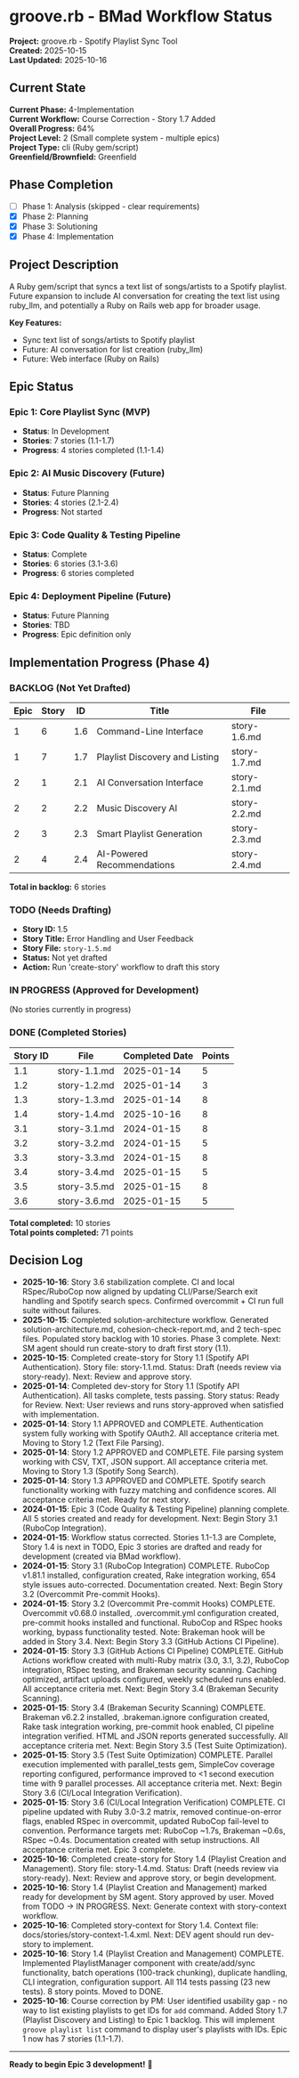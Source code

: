 # groove.rb - BMad Workflow Status

**Project:** groove.rb - Spotify Playlist Sync Tool  
**Created:** 2025-10-15  
**Last Updated:** 2025-10-16  

## Current State

**Current Phase:** 4-Implementation  
**Current Workflow:** Course Correction - Story 1.7 Added  
**Overall Progress:** 64%  
**Project Level:** 2 (Small complete system - multiple epics)  
**Project Type:** cli (Ruby gem/script)  
**Greenfield/Brownfield:** Greenfield  

## Phase Completion

- [ ] Phase 1: Analysis (skipped - clear requirements)
- [x] Phase 2: Planning
- [x] Phase 3: Solutioning
- [x] Phase 4: Implementation

## Project Description

A Ruby gem/script that syncs a text list of songs/artists to a Spotify playlist. Future expansion to include AI conversation for creating the text list using ruby_llm, and potentially a Ruby on Rails web app for broader usage.

**Key Features:**
- Sync text list of songs/artists to Spotify playlist
- Future: AI conversation for list creation (ruby_llm)
- Future: Web interface (Ruby on Rails)

## Epic Status

### **Epic 1: Core Playlist Sync (MVP)**
- **Status**: In Development
- **Stories**: 7 stories (1.1-1.7)
- **Progress**: 4 stories completed (1.1-1.4)

### **Epic 2: AI Music Discovery (Future)**
- **Status**: Future Planning
- **Stories**: 4 stories (2.1-2.4)
- **Progress**: Not started

### **Epic 3: Code Quality & Testing Pipeline**
- **Status**: Complete
- **Stories**: 6 stories (3.1-3.6)
- **Progress**: 6 stories completed

### **Epic 4: Deployment Pipeline (Future)**
- **Status**: Future Planning
- **Stories**: TBD
- **Progress**: Epic definition only

## Implementation Progress (Phase 4)

### BACKLOG (Not Yet Drafted)

| Epic | Story | ID  | Title | File |
| ---- | ----- | --- | ----- | ---- |
| 1 | 6 | 1.6 | Command-Line Interface | story-1.6.md |
| 1 | 7 | 1.7 | Playlist Discovery and Listing | story-1.7.md |
| 2 | 1 | 2.1 | AI Conversation Interface | story-2.1.md |
| 2 | 2 | 2.2 | Music Discovery AI | story-2.2.md |
| 2 | 3 | 2.3 | Smart Playlist Generation | story-2.3.md |
| 2 | 4 | 2.4 | AI-Powered Recommendations | story-2.4.md |

**Total in backlog:** 6 stories

### TODO (Needs Drafting)

- **Story ID:** 1.5
- **Story Title:** Error Handling and User Feedback
- **Story File:** `story-1.5.md`
- **Status:** Not yet drafted
- **Action:** Run 'create-story' workflow to draft this story

### IN PROGRESS (Approved for Development)

(No stories currently in progress)

### DONE (Completed Stories)

| Story ID | File | Completed Date | Points |
| ---------- | ---- | -------------- | ------ |
| 1.1 | story-1.1.md | 2025-01-14 | 5 |
| 1.2 | story-1.2.md | 2025-01-14 | 3 |
| 1.3 | story-1.3.md | 2025-01-14 | 8 |
| 1.4 | story-1.4.md | 2025-10-16 | 8 |
| 3.1 | story-3.1.md | 2024-01-15 | 8 |
| 3.2 | story-3.2.md | 2024-01-15 | 5 |
| 3.3 | story-3.3.md | 2024-01-15 | 8 |
| 3.4 | story-3.4.md | 2025-01-15 | 5 |
| 3.5 | story-3.5.md | 2025-01-15 | 8 |
| 3.6 | story-3.6.md | 2025-01-15 | 5 |

**Total completed:** 10 stories  
**Total points completed:** 71 points

## Decision Log

- **2025-10-16**: Story 3.6 stabilization complete. CI and local RSpec/RuboCop now aligned by updating CLI/Parse/Search exit handling and Spotify search specs. Confirmed overcommit + CI run full suite without failures.
- **2025-10-15**: Completed solution-architecture workflow. Generated solution-architecture.md, cohesion-check-report.md, and 2 tech-spec files. Populated story backlog with 10 stories. Phase 3 complete. Next: SM agent should run create-story to draft first story (1.1).
- **2025-10-15**: Completed create-story for Story 1.1 (Spotify API Authentication). Story file: story-1.1.md. Status: Draft (needs review via story-ready). Next: Review and approve story.
- **2025-01-14**: Completed dev-story for Story 1.1 (Spotify API Authentication). All tasks complete, tests passing. Story status: Ready for Review. Next: User reviews and runs story-approved when satisfied with implementation.
- **2025-01-14**: Story 1.1 APPROVED and COMPLETE. Authentication system fully working with Spotify OAuth2. All acceptance criteria met. Moving to Story 1.2 (Text File Parsing).
- **2025-01-14**: Story 1.2 APPROVED and COMPLETE. File parsing system working with CSV, TXT, JSON support. All acceptance criteria met. Moving to Story 1.3 (Spotify Song Search).
- **2025-01-14**: Story 1.3 APPROVED and COMPLETE. Spotify search functionality working with fuzzy matching and confidence scores. All acceptance criteria met. Ready for next story.
- **2024-01-15**: Epic 3 (Code Quality & Testing Pipeline) planning complete. All 5 stories created and ready for development. Next: Begin Story 3.1 (RuboCop Integration).
- **2024-01-15**: Workflow status corrected. Stories 1.1-1.3 are Complete, Story 1.4 is next in TODO, Epic 3 stories are drafted and ready for development (created via BMad workflow).
- **2024-01-15**: Story 3.1 (RuboCop Integration) COMPLETE. RuboCop v1.81.1 installed, configuration created, Rake integration working, 654 style issues auto-corrected. Documentation created. Next: Begin Story 3.2 (Overcommit Pre-commit Hooks).
- **2024-01-15**: Story 3.2 (Overcommit Pre-commit Hooks) COMPLETE. Overcommit v0.68.0 installed, .overcommit.yml configuration created, pre-commit hooks installed and functional. RuboCop and RSpec hooks working, bypass functionality tested. Note: Brakeman hook will be added in Story 3.4. Next: Begin Story 3.3 (GitHub Actions CI Pipeline).
- **2024-01-15**: Story 3.3 (GitHub Actions CI Pipeline) COMPLETE. GitHub Actions workflow created with multi-Ruby matrix (3.0, 3.1, 3.2), RuboCop integration, RSpec testing, and Brakeman security scanning. Caching optimized, artifact uploads configured, weekly scheduled runs enabled. All acceptance criteria met. Next: Begin Story 3.4 (Brakeman Security Scanning).
- **2025-01-15**: Story 3.4 (Brakeman Security Scanning) COMPLETE. Brakeman v6.2.2 installed, .brakeman.ignore configuration created, Rake task integration working, pre-commit hook enabled, CI pipeline integration verified. HTML and JSON reports generated successfully. All acceptance criteria met. Next: Begin Story 3.5 (Test Suite Optimization).
- **2025-01-15**: Story 3.5 (Test Suite Optimization) COMPLETE. Parallel execution implemented with parallel_tests gem, SimpleCov coverage reporting configured, performance improved to <1 second execution time with 9 parallel processes. All acceptance criteria met. Next: Begin Story 3.6 (CI/Local Integration Verification).
- **2025-01-15**: Story 3.6 (CI/Local Integration Verification) COMPLETE. CI pipeline updated with Ruby 3.0-3.2 matrix, removed continue-on-error flags, enabled RSpec in overcommit, updated RuboCop fail-level to convention. Performance targets met: RuboCop ~1.7s, Brakeman ~0.6s, RSpec ~0.4s. Documentation created with setup instructions. All acceptance criteria met. Epic 3 complete.
- **2025-10-16**: Completed create-story for Story 1.4 (Playlist Creation and Management). Story file: story-1.4.md. Status: Draft (needs review via story-ready). Next: Review and approve story, or begin development.
- **2025-10-16**: Story 1.4 (Playlist Creation and Management) marked ready for development by SM agent. Story approved by user. Moved from TODO → IN PROGRESS. Next: Generate context with story-context workflow.
- **2025-10-16**: Completed story-context for Story 1.4. Context file: docs/stories/story-context-1.4.xml. Next: DEV agent should run dev-story to implement.
- **2025-10-16**: Story 1.4 (Playlist Creation and Management) COMPLETE. Implemented PlaylistManager component with create/add/sync functionality, batch operations (100-track chunking), duplicate handling, CLI integration, configuration support. All 114 tests passing (23 new tests). 8 story points. Moved to DONE.
- **2025-10-16**: Course correction by PM: User identified usability gap - no way to list existing playlists to get IDs for `add` command. Added Story 1.7 (Playlist Discovery and Listing) to Epic 1 backlog. This will implement `groove playlist list` command to display user's playlists with IDs. Epic 1 now has 7 stories (1.1-1.7).

---

**Ready to begin Epic 3 development!** 🚀
